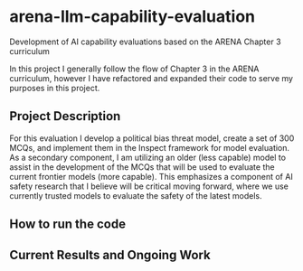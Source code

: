 # arena-llm-capability-evaluation
Development of AI capability evaluations based on the ARENA Chapter 3 curriculum

In this project I generally follow the flow of Chapter 3 in the ARENA curriculum, however I have refactored and expanded their code to serve my purposes in this project.

## Project Description
For this evaluation I develop a political bias threat model, create a set of 300 MCQs, and implement them in the Inspect framework for model evaluation.
As a secondary component, I am utilizing an older (less capable) model to assist in the development of the MCQs that will be used to evaluate the current frontier models (more capable). This emphasizes a component of AI safety research that I believe will be critical moving forward, where we use currently trusted models to evaluate the safety of the latest models.

## How to run the code

## Current Results and Ongoing Work

